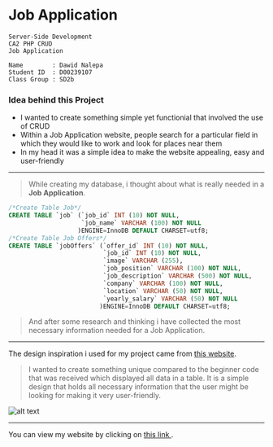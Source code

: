 # Job Application
```
Server-Side Development
CA2 PHP CRUD
Job Application
	
Name		: Dawid Nalepa
Student ID	: D00239107
Class Group	: SD2b
```
### Idea behind this Project
* I wanted to create something simple yet functionial that involved the use of CRUD
* Within a Job Application website, people search for a particular field in which they would like to work and look for places near them
* In my head it was a simple idea to make the website appealing, easy and user-friendly
___
> While creating my database, i thought about what is really needed in a **Job Application**.
```sql
/*Create Table Job*/
CREATE TABLE `job` (`job_id` INT (10) NOT NULL,
					`job_name` VARCHAR (100) NOT NULL
				   )ENGINE=InnoDB DEFAULT CHARSET=utf8;
/*Create Table Job Offers*/
CREATE TABLE `jobOffers` (`offer_id` INT (10) NOT NULL,
						  `job_id` INT (10) NOT NULL,
						  `image` VARCHAR (255),
						  `job_position` VARCHAR (100) NOT NULL,
						  `job_description` VARCHAR (500) NOT NULL,
						  `company` VARCHAR (100) NOT NULL,
						  `location` VARCHAR (50) NOT NULL,
						  `yearly_salary` VARCHAR (50) NOT NULL
					     )ENGINE=InnoDB DEFAULT CHARSET=utf8;
```
> And after some research and thinking i have collected the most necessary information needed for a Job Application.
___
The design inspiration i used for my project came from [this website](https://www.irishjobs.ie/).
 > I wanted to create something unique compared to the beginner code that was received which displayed all data in a table. 
 > It is a simple design that holds all necessary information that the user might be looking for making it very user-friendly.

 ![alt text](https://github.com/ndavido/server_side_ca2_dawidN_D00239107/raw/main/READMEimages/idea.PNG "Idea")
___
You can view my website by clicking on [this link ](https://mysql05.comp.dkit.ie/D00239107/server_side_ca2_dawidN_D00239107/index.php).
